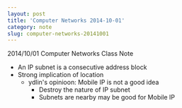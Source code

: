 ```yaml
---
layout: post
title: 'Computer Networks 2014-10-01'
category: note
slug: computer-networks-20141001
---
```

2014/10/01 Computer Networks Class Note

-  An IP subnet is a consecutive address block
-  Strong implication of location
   -  ydlin's opinioon: Mobile IP is not a good idea
      -  Destroy the nature of IP subnet
      -  Subnets are nearby may be good for Mobile IP

